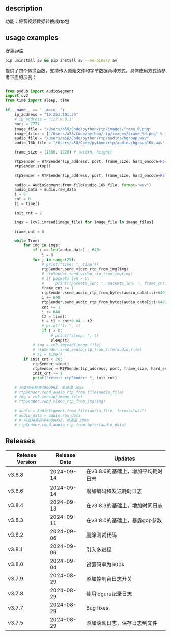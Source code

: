 ## description
功能：将音视频数据转换成rtp包

## usage examples
安装av库
```bash
pip uninstall av && pip install av --no-binary av
```

提供了四个转换函数，支持传入原始文件和字节数据两种方式，具体使用方式请参考下面的示例：
```python

from pydub import AudioSegment
import cv2
from time import sleep, time

if __name__ == '__main__':
    ip_address = "10.253.101.36"
    # ip_address = "127.0.0.1"
    port = 7777
    image_file = "/Users/a58/Code/python/rtp/images/frame_0.png"
    image_files = ["/Users/a58/Code/python/rtp/images/frame_%d.png" % i for i in range(5)]
    audio_file = "/Users/a58/Code/python/rtp/audios/bgroup.wav"
    audio_16k_file = "/Users/a58/Code/python/rtp/audios/bgroup16k.wav"

    frame_size = (1080, 1920) # (width, height)

    rtpSender = RTPSender(ip_address, port, frame_size, hard_encode=False, open_log=True, days=7)
    rtpSender.stop()
    
    rtpSender = RTPSender(ip_address, port, frame_size, hard_encode=False, open_log=True, days=7)

    audio = AudioSegment.from_file(audio_16k_file, format="wav")
    audio_data = audio.raw_data
    i = 0
    cnt = 0
    t1 = time()

    init_cnt = 2

    imgs = [cv2.imread(image_file) for image_file in image_files]

    frame_cnt = 0

    while True:
        for img in imgs:
            if i >= len(audio_data) - 640:
                i = 0
            for j in range(25):
                # print("time: ", time())
                rtpSender.send_video_rtp_from_img(img)
                # rtpSender.send_video_rtp_from_img(img)
                # if packets_len > 0:
                #     print("packets_len: ", packets_len, ", frame_cnt: ", frame_cnt)
                frame_cnt += 1
                rtpSender.send_audio_rtp_from_bytes(audio_data[i:i+640], True)
                i += 640
                rtpSender.send_audio_rtp_from_bytes(audio_data[i:i+640], True)
                cnt += 1
                i += 640
                t2 = time()
                t = t1 + cnt*0.04 - t2
                # print("t: ", t)
                if t > 0:
                    # print("sleep: ", t)
                    sleep(t)
            # img = cv2.imread(image_file)
            # rtpSender.send_audio_rtp_from_file(audio_file)
            # t1 = time()
        if init_cnt < 20:
            rtpSender.stop()
            rtpSender = RTPSender(ip_address, port, frame_size, hard_encode=False, open_log=True, days=7)
            init_cnt += 1
            print("reinit rtpSender: ", init_cnt)

    # 只支持采样率48000HZ，单通道 20ms
    # rtpSender.send_audio_rtp_from_file(audio_file)
    # img = cv2.imread(image_file)
    # rtpSender.send_video_rtp_from_img(img)

    # audio = AudioSegment.from_file(audio_file, format="wav")
    # audio_data = audio.raw_data
    # # 只支持采样率48000HZ，单通道 20ms
    # rtpSender.send_audio_rtp_from_bytes(audio_data)
```

## Releases
| Release Version | Release Date | Updates                   |
|-----------------|--------------|---------------------------|
| v3.8.8          | 2024-09-14   | 在v3.8.6的基础上，增加平均耗时日志|
| v3.8.6          | 2024-09-14   | 增加编码和发送耗时日志|
| v3.8.4          | 2024-09-13   | 在v3.8.3的基础上，增加时间日志|
| v3.8.3          | 2024-09-11   | 在v3.8.0的基础上，暴露gop参数|
| v3.8.2          | 2024-09-06   | 删除测试代码              |
| v3.8.1          | 2024-09-06   | 引入多进程  |
| v3.8.0          | 2024-09-04   | 设置码率为600k  |
| v3.7.9          | 2024-08-29   | 添加控制台日志开关                 |
| v3.7.8          | 2024-08-29   | 使用loguru记录日志                 |
| v3.7.7          | 2024-08-29   | Bug fixes            |
| v3.7.5          | 2024-08-29   | 添加滚动日志，保存日志到文件                 |